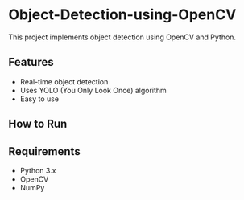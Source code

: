 # Object-Detection-using-OpenCV

This project implements object detection using OpenCV and Python.

## Features
- Real-time object detection
- Uses YOLO (You Only Look Once) algorithm
- Easy to use

## How to Run


## Requirements
- Python 3.x
- OpenCV
- NumPy
